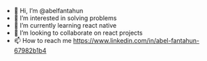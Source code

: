 - 👋 Hi, I’m @abelfantahun
- 👀 I’m interested in solving problems
- 🌱 I’m currently learning react native
- 💞️ I’m looking to collaborate on react projects
- 📫 How to reach me https://www.linkedin.com/in/abel-fantahun-67982b1b4

<!---
abelfantahun/abelfantahun is a ✨ special ✨ repository because its `README.md` (this file) appears on your GitHub profile.
You can click the Preview link to take a look at your changes.
--->

